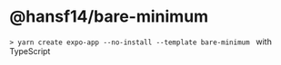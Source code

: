 # @hansf14/bare-minimum

`> yarn create expo-app --no-install --template bare-minimum `
with TypeScript
